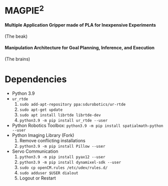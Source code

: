 # MAGPIE$^2$
#### **M**ultiple **A**pplication **G**ripper made of **P**LA for **I**nexpensive **E**xperiments
(The beak)
#### **M**anipulation **A**rchitecture for **G**oal **P**lanning, **I**nference, and **E**xecution
(The brains)

# Dependencies
* Python 3.9
* `ur_rtde`
    1. `sudo add-apt-repository ppa:sdurobotics/ur-rtde` 
    1. `sudo apt-get update`
    1. `sudo apt install librtde librtde-dev`
    1. `python3.9 -m pip install ur_rtde --user`
* Python Robotics Toolbox: `python3.9 -m pip install spatialmath-python --user`
* Python Imaging Library (Fork)
    1. Remove conflicting installations
    1. `python3.9 -m pip install Pillow --user`
* Servo Communication
    1. `python3.9 -m pip install pyax12 --user`
    1. `python3.9 -m pip install dynamixel-sdk --user`
    1. `sudo cp openCM.rules /etc/udev/rules.d/`
    1. `sudo adduser $USER dialout`
    1. Logout or Restart